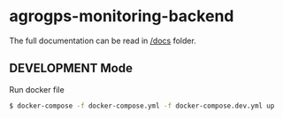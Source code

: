 # agrogps-monitoring-backend
The full documentation can be read in [/docs](https://github.com/boobo94/agrogps-monitoring-backend/tree/main/docs) folder.

## DEVELOPMENT Mode

Run docker file

```sh
$ docker-compose -f docker-compose.yml -f docker-compose.dev.yml up
```